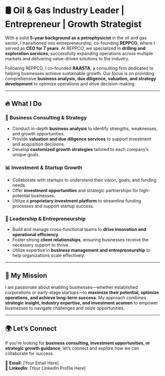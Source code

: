# 🛢 Oil & Gas Industry Leader | Entrepreneur | Growth Strategist

With a solid **5-year background as a petrophysicist** in the oil and gas sector, I transitioned into entrepreneurship, co-founding **REPPCO**, where I served as **CEO for 7 years**. At REPPCO, we specialized in **drilling and exploration services**, successfully expanding operations across multiple markets and delivering value-driven solutions to the industry.

Following REPPCO, I co-founded **RAASTA**, a consulting firm dedicated to helping businesses achieve sustainable growth. Our focus is on providing comprehensive **business analysis, due diligence, valuation, and strategy development** to optimize operations and drive decision-making.

---

## 🔥 What I Do

### 🏢 Business Consulting & Strategy
- Conduct in-depth **business analysis** to identify strengths, weaknesses, and growth opportunities.
- Provide **valuation and due diligence services** to support investment and acquisition decisions.
- Develop **customized growth strategies** tailored to each company’s unique goals.

### 📊 Investment & Startup Growth
- Collaborate with startups to understand their vision, goals, and funding needs.
- Offer **investment opportunities** and strategic partnerships for high-potential businesses.
- Utilize a **proprietary investment platform** to streamline funding processes and support startup success.

### 🤝 Leadership & Entrepreneurship
- Build and manage cross-functional teams to **drive innovation and operational efficiency**.
- Foster strong **client relationships**, ensuring businesses receive the necessary support to thrive.
- Utilize expertise in **business management and entrepreneurship** to help organizations scale effectively.

---

## 🚀 My Mission
I am passionate about enabling businesses—whether established corporations or early-stage startups—to **maximize their potential, optimize operations, and achieve long-term success**. My approach combines **strategic insight, industry expertise, and investment acumen** to empower businesses to navigate challenges and seize opportunities.

---

## 🌍 Let’s Connect
If you’re looking for **business consulting, investment opportunities, or strategic growth guidance**, let’s connect and explore how we can collaborate for success.

📩 **Email:** [Your Email Here]  
🔗 **LinkedIn:** [Your LinkedIn Profile Here]
